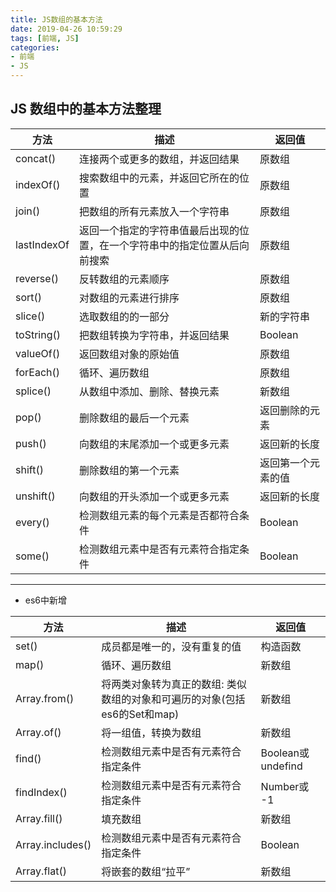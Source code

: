 ```yaml
---
title: JS数组的基本方法
date: 2019-04-26 10:59:29
tags: [前端, JS]
categories: 
- 前端
- JS
---
```


## JS 数组中的基本方法整理

方法 | 描述 | 返回值 |
---|---|---
concat() | 连接两个或更多的数组，并返回结果 | 原数组
indexOf() | 搜索数组中的元素，并返回它所在的位置 | 原数组
join() | 把数组的所有元素放入一个字符串 | 原数组
lastIndexOf | 返回一个指定的字符串值最后出现的位置，在一个字符串中的指定位置从后向前搜索 | 原数组
reverse() | 反转数组的元素顺序 | 原数组
sort() | 对数组的元素进行排序 | 原数组
slice() | 选取数组的的一部分 | 新的字符串
toString() | 把数组转换为字符串，并返回结果 | Boolean
valueOf() | 返回数组对象的原始值 | 原数组
forEach() | 循环、遍历数组 | 原数组
splice() | 从数组中添加、删除、替换元素 | 新数组
pop() | 删除数组的最后一个元素 | 返回删除的元素
push() | 向数组的末尾添加一个或更多元素 | 返回新的长度
shift() | 	删除数组的第一个元素 | 返回第一个元素的值
unshift() | 向数组的开头添加一个或更多元素 | 返回新的长度
every() | 检测数组元素的每个元素是否都符合条件 | Boolean
some() | 检测数组元素中是否有元素符合指定条件 | Boolean

---

- es6中新增

方法 | 描述 | 返回值 |
---|---|---
set() | 成员都是唯一的，没有重复的值 | 构造函数
map() | 循环、遍历数组 | 新数组
Array.from() | 将两类对象转为真正的数组: 类似数组的对象和可遍历的对象(包括es6的Set和map) | 新数组
Array.of() | 将一组值，转换为数组 | 新数组
find() | 检测数组元素中是否有元素符合指定条件 | Boolean或undefind
findIndex() | 检测数组元素中是否有元素符合指定条件 | Number或 -1
Array.fill() | 填充数组 | 新数组
Array.includes() | 检测数组元素中是否有元素符合指定条件 | Boolean
Array.flat() | 将嵌套的数组“拉平” | 新数组
